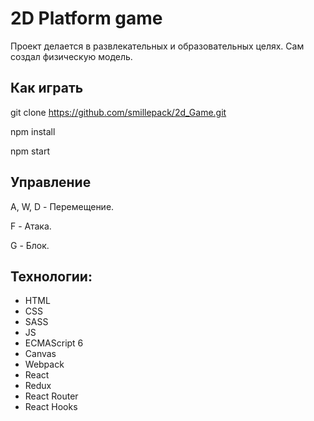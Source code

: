 # 2D Platform game
Проект делается  в развлекательных и образовательных целях. Сам создал физическую модель.

## Как играть
git clone https://github.com/smillepack/2d_Game.git

npm install

npm start

## Управление
A, W, D - Перемещение.

F - Атака.

G - Блок.

## Технологии:
* HTML
* CSS
* SASS
* JS
* ECMAScript 6
* Canvas
* Webpack
* React
* Redux
* React Router
* React Hooks

<!-- Demo: [2D Platform game](https://smillepack.github.io/2d_Game/dist/) -->
